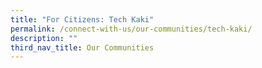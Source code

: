 ```yaml
---
title: "For Citizens: Tech Kaki"
permalink: /connect-with-us/our-communities/tech-kaki/
description: ""
third_nav_title: Our Communities
---
```

